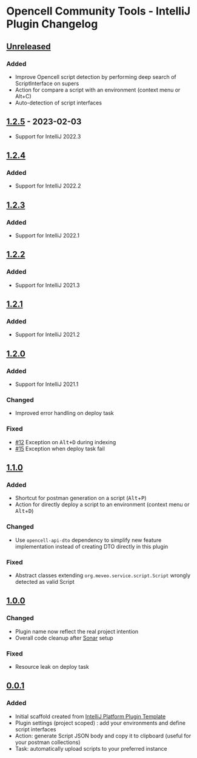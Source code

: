 <!-- Keep a Changelog guide -> https://keepachangelog.com -->

# Opencell Community Tools - IntelliJ Plugin Changelog

## [Unreleased]

### Added
- Improve Opencell script detection by performing deep search of ScriptInterface on supers
- Action for compare a script with an environment (context menu or Alt+C)
- Auto-detection of script interfaces

## [1.2.5] - 2023-02-03
- Support for IntelliJ 2022.3

## [1.2.4]

### Added
- Support for IntelliJ 2022.2

## [1.2.3]

### Added
- Support for IntelliJ 2022.1

## [1.2.2]

### Added
- Support for IntelliJ 2021.3

## [1.2.1]

### Added
- Support for IntelliJ 2021.2

## [1.2.0]

### Added
- Support for IntelliJ 2021.1

### Changed
- Improved error handling on deploy task

### Fixed
- [#12](https://github.com/Halvra/opencell-intellij-plugin/issues/12) Exception on <kbd>Alt+D</kbd> during indexing
- [#15](https://github.com/Halvra/opencell-intellij-plugin/issues/15) Exception when deploy task fail

## [1.1.0]

### Added
- Shortcut for postman generation on a script (<kbd>Alt</kbd>+<kbd>P</kbd>)
- Action for directly deploy a script to an environment (context menu or <kbd>Alt</kbd>+<kbd>D</kbd>)

### Changed
- Use `opencell-api-dto` dependency to simplify new feature implementation instead of creating DTO directly in this plugin

### Fixed
- Abstract classes extending `org.meveo.service.script.Script` wrongly detected as valid Script

## [1.0.0]

### Changed
- Plugin name now reflect the real project intention
- Overall code cleanup after [Sonar](https://sonarcloud.io/dashboard?id=opencell-intellij-plugin) setup

### Fixed
- Resource leak on deploy task

## [0.0.1]

### Added
- Initial scaffold created from [IntelliJ Platform Plugin Template](https://github.com/JetBrains/intellij-platform-plugin-template)
- Plugin settings (project scoped) : add your environments and define script interfaces
- Action: generate Script JSON body and copy it to clipboard (useful for your postman collections)
- Task: automatically upload scripts to your preferred instance

[Unreleased]: https://github.com/Halvra/opencell-intellij-plugin/compare/v1.2.5...HEAD
[1.2.5]: https://github.com/Halvra/opencell-intellij-plugin/compare/v1.2.4...v1.2.5
[1.2.4]: https://github.com/Halvra/opencell-intellij-plugin/compare/v1.2.3...v1.2.4
[1.2.3]: https://github.com/Halvra/opencell-intellij-plugin/compare/v1.2.2...v1.2.3
[1.2.2]: https://github.com/Halvra/opencell-intellij-plugin/compare/v1.2.1...v1.2.2
[1.2.1]: https://github.com/Halvra/opencell-intellij-plugin/compare/v1.2.0...v1.2.1
[1.2.0]: https://github.com/Halvra/opencell-intellij-plugin/compare/v1.1.0...v1.2.0
[1.1.0]: https://github.com/Halvra/opencell-intellij-plugin/compare/v1.0.0...v1.1.0
[1.0.0]: https://github.com/Halvra/opencell-intellij-plugin/compare/v0.0.1...v1.0.0
[0.0.1]: https://github.com/Halvra/opencell-intellij-plugin/commits/v0.0.1
